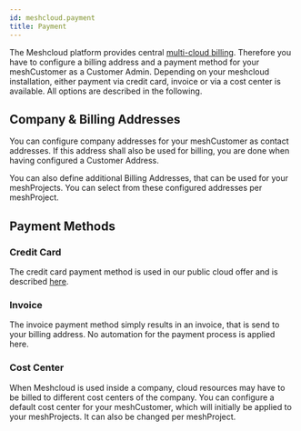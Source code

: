 ```yaml
---
id: meshcloud.payment
title: Payment
---
```


The Meshcloud platform provides central [multi-cloud billing](meshstack.billing.md). Therefore you have to configure a billing address and a payment method for your meshCustomer as a Customer Admin. Depending on your meshcloud installation, either payment via credit card, invoice or via a cost center is available. All options are described in the following.

## Company & Billing Addresses

You can configure company addresses for your meshCustomer as contact addresses. If this address shall also be used for billing, you are done when having configured a Customer Address.

You can also define additional Billing Addresses, that can be used for your meshProjects. You can select from these configured addresses per meshProject.

## Payment Methods

### Credit Card

The credit card payment method is used in our public cloud offer and is described [here](federation.payment.md).

### Invoice

The invoice payment method simply results in an invoice, that is send to your billing address. No automation for the payment process is applied here.

### Cost Center

When Meshcloud is used inside a company, cloud resources may have to be billed to different cost centers of the company. You can configure a default cost center for your meshCustomer, which will initially be applied to your meshProjects. It can also be changed per meshProject.
